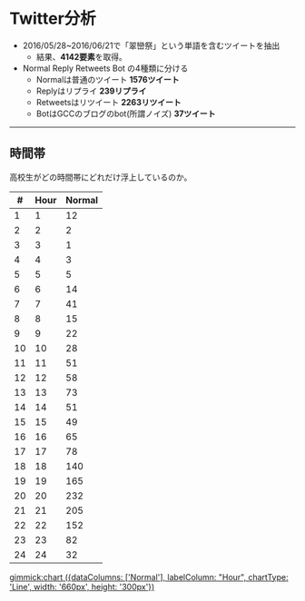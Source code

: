 # Twitter分析

- 2016/05/28~2016/06/21で「翠巒祭」という単語を含むツイートを抽出
  - 結果、**4142要素**を取得。
- Normal Reply Retweets Bot の4種類に分ける
  - Normalは普通のツイート **1576ツイート**
  - Replyはリプライ **239リプライ**
  - Retweetsはリツイート **2263リツイート**
  - BotはGCCのブログのbot(所謂ノイズ) **37ツイート**

----

## 時間帯

高校生がどの時間帯にどれだけ浮上しているのか。

|#|Hour|Normal|
|-|----|----|
|1|1|12|
|2|2|2|
|3|3|1|
|4|4|3|
|5|5|5|
|6|6|14|
|7|7|41|
|8|8|15|
|9|9|22|
|10|10|28|
|11|11|51|
|12|12|58|
|13|13|73|
|14|14|51|
|15|15|49|
|16|16|65|
|17|17|78|
|18|18|140|
|19|19|165|
|20|20|232|
|21|21|205|
|22|22|152|
|23|23|82|
|24|24|32|

[gimmick:chart ({dataColumns: ['Normal'], labelColumn: "Hour", chartType: 'Line', width: '660px', height: '300px'})]()